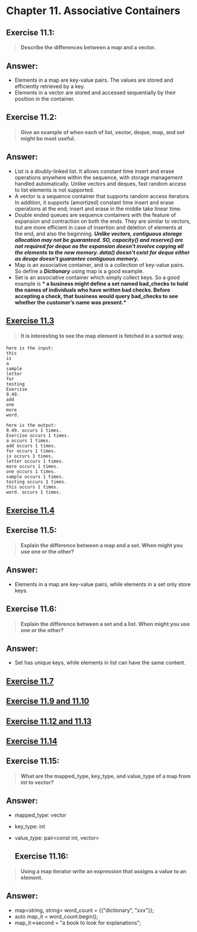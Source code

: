 # Chapter 11. Associative Containers

## Exercise 11.1: 
> #### Describe the differences between a map and a vector.

## Answer:
- Elements in a map are key-value pairs. The values are stored and efficiently retrieved by a key.
- Elements in a vector are stored and accessed sequentially by their position in the container.

## Exercise 11.2: 
> #### Give an example of when each of list, vector, deque, map, and set might be most useful.

## Answer:
- List is a doubly-linked list. It allows constant time insert and erase operations anywhere within the sequence, with storage management handled automatically. Unlike vectors and deques, fast random access to list elements is not supported.
- A vector is a sequence container that supports random access iterators. In addition, it supports (amortized) constant time insert and erase operations at the end; insert and erase in the middle take linear time.
- Double ended queues are sequence containers with the feature of expansion and contraction on both the ends. They are similar to vectors, but are more efficient in case of insertion and deletion of elements at the end, and also the beginning. __*Unlike vectors, contiguous storage allocation may not be guaranteed. SO, capacity() and reserve() are not required for deque as the expansion doesn't involve copying all the elements to the new memory. data() doesn't exist for deque either as deuqe doesn't guarantee contiguous memory.*__
- Map is an associative container, and is a collection of key-value pairs. So define a __*Dictionary*__ using map is a good example.
- Set is an associative container which simply collect keys. So a good example is __* a business might define a set named bad_checks to hold the names of individuals who have written bad checks. Before accepting a check, that business would query bad_checks to see whether the customer’s name was present.*__

## [Exercise 11.3](https://github.com/hoilus/Cpp-Primer-5th-Ed-Solutions/blob/master/Chapter%2011-Associative%20Containers/ex11_03.cpp)

> #### It is interesting to see the map element is fetched in a sorted way.
```
here is the input:
this 
is
a
sample
letter
for
testing
Exercise
9.49.
add
one
more
word.
```
```
here is the output:
9.49. occurs 1 times.
Exercise occurs 1 times.
a occurs 1 times.
add occurs 1 times.
for occurs 1 times.
is occurs 1 times.
letter occurs 1 times.
more occurs 1 times.
one occurs 1 times.
sample occurs 1 times.
testing occurs 1 times.
this occurs 1 times.
word. occurs 1 times.
```

## [Exercise 11.4](https://github.com/hoilus/Cpp-Primer-5th-Ed-Solutions/blob/master/Chapter%2011-Associative%20Containers/ex11_04.cpp)

## Exercise 11.5: 
> #### Explain the difference between a map and a set. When might you use one or the other?

## Answer:
- Elements in a map are key-value pairs, while elements in a set only store keys.

## Exercise 11.6: 
> #### Explain the difference between a set and a list. When might you use one or the other?

## Answer:
- Set has unique keys, while elements in list can have the same content.

## [Exercise 11.7](https://github.com/hoilus/Cpp-Primer-5th-Ed-Solutions/blob/master/Chapter%2011-Associative%20Containers/ex11_07.cpp)

## [Exercise 11.9 and 11.10](https://github.com/hoilus/Cpp-Primer-5th-Ed-Solutions/blob/master/Chapter%2011-Associative%20Containers/ex11_09_10.cpp)

## [Exercise 11.12 and 11.13](https://github.com/hoilus/Cpp-Primer-5th-Ed-Solutions/blob/master/Chapter%2011-Associative%20Containers/ex11_12_13.cpp)

## [Exercise 11.14](https://github.com/hoilus/Cpp-Primer-5th-Ed-Solutions/blob/master/Chapter%2011-Associative%20Containers/ex11_14.cpp)

## Exercise 11.15: 
> #### What are the mapped_type, key_type, and value_type of a map from int to vector<int>?

## Answer:
- mapped_type: vector<int>
- key_type: int
- value_type: pair<const int, vector<int>>
  
  ## Exercise 11.16: 
> #### Using a map iterator write an expression that assigns a value to an element.

## Answer:
- map<string, string> word_count = {{"dictionary", "xxx"}};
- auto map_it = word_count.begin();
- map_it->second = "a book to look for explanations";

